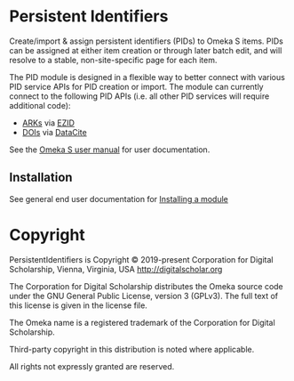 # Persistent Identifiers

Create/import & assign persistent identifiers (PIDs) to Omeka S items. PIDs can be assigned at either item creation or through later batch edit, and will resolve to a stable, non-site-specific page for each item.

The PID module is designed in a flexible way to better connect with various PID service APIs for PID creation or import. The module can currently connect to the following PID APIs (i.e. all other PID services will require additional code):

- [ARKs](https://arks.org) via [EZID](https://ezid.cdlib.org)
- [DOIs](https://www.doi.org) via [DataCite](https://datacite.org)

See the [Omeka S user manual](http://omeka.org/s/docs/user-manual/modules/persistentidentifiers/) for user documentation.

## Installation

See general end user documentation for [Installing a module](http://omeka.org/s/docs/user-manual/modules/#installing-modules)

# Copyright

PersistentIdentifiers is Copyright © 2019-present Corporation for Digital Scholarship, Vienna, Virginia, USA http://digitalscholar.org

The Corporation for Digital Scholarship distributes the Omeka source code
under the GNU General Public License, version 3 (GPLv3). The full text
of this license is given in the license file.

The Omeka name is a registered trademark of the Corporation for Digital Scholarship.

Third-party copyright in this distribution is noted where applicable.

All rights not expressly granted are reserved.

